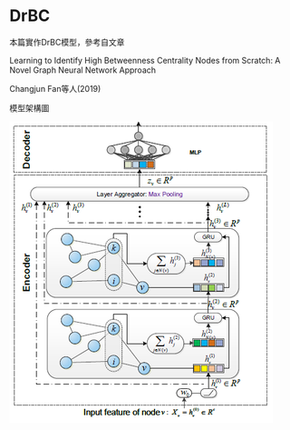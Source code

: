 # DrBC

本篇實作DrBC模型，參考自文章

Learning to Identify High Betweenness Centrality Nodes from
Scratch: A Novel Graph Neural Network Approach

Changjun Fan等人(2019)

模型架構圖

![542](https://github.com/ss9636970/DrBC_module-learning/blob/main/readme/DrBC.png)







